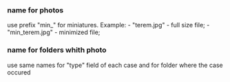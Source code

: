 ### name for photos

use prefix "min_" for miniatures. Example: 
    - "terem.jpg" - full size file;
    -"min_terem.jpg" - minimized file;

### name for folders whith photo
use same names for "type" field of each case and for folder where the case occured